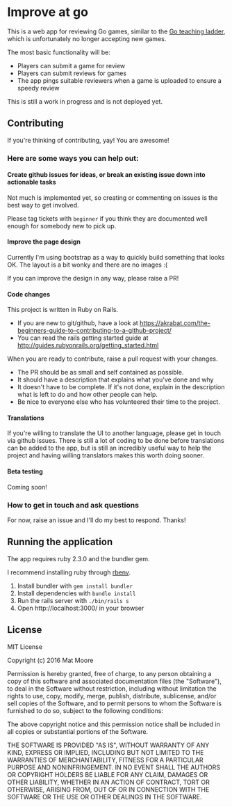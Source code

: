 # Improve at go

This is a web app for reviewing Go games, similar to the [Go teaching ladder](https://gtl.xmp.net/), which is unfortunately no longer accepting new games.

The most basic functionality will be:

* Players can submit a game for review
* Players can submit reviews for games
* The app pings suitable reviewers when a game is uploaded to ensure a speedy review

This is still a work in progress and is not deployed yet.

## Contributing

If you're thinking of contributing, yay! You are awesome!

### Here are some ways you can help out:

#### Create github issues for ideas, or break an existing issue down into actionable tasks

Not much is implemented yet, so creating or commenting on issues is the best way to get involved.

Please tag tickets with `beginner` if you think they are documented well enough for somebody new to pick up.

#### Improve the page design

Currently I'm using bootstrap as a way to quickly build something that looks OK. The layout is a bit wonky and there are no images :(

If you can improve the design in any way, please raise a PR!

#### Code changes

This project is written in Ruby on Rails.

* If you are new to git/github, have a look at https://akrabat.com/the-beginners-guide-to-contributing-to-a-github-project/
* You can read the rails getting started guide at http://guides.rubyonrails.org/getting_started.html

When you are ready to contribute, raise a pull request with your changes.

* The PR should be as small and self contained as possible.
* It should have a description that explains what you've done and why
* It doesn't have to be complete. If it's not done, explain in the description what is left to do and how other people can help.
* Be nice to everyone else who has volunteered their time to the project.

#### Translations

If you're willing to translate the UI to another language, please get in touch via github issues. There is still a lot of coding to be done before translations can be added to the app, but is still an incredibly useful way to help the project and having willing translators makes this worth doing sooner.

#### Beta testing

Coming soon!

### How to get in touch and ask questions

For now, raise an issue and I'll do my best to respond. Thanks!

## Running the application

The app requires ruby 2.3.0 and the bundler gem.

I recommend installing ruby through [rbenv](https://github.com/rbenv/rbenv#installation).

1. Install bundler with `gem install bundler`
2. Install dependencies with `bundle install`
3. Run the rails server with `./bin/rails s`
4. Open http://localhost:3000/ in your browser

## License

MIT License

Copyright (c) 2016 Mat Moore

Permission is hereby granted, free of charge, to any person obtaining a copy
of this software and associated documentation files (the "Software"), to deal
in the Software without restriction, including without limitation the rights
to use, copy, modify, merge, publish, distribute, sublicense, and/or sell
copies of the Software, and to permit persons to whom the Software is
furnished to do so, subject to the following conditions:

The above copyright notice and this permission notice shall be included in all
copies or substantial portions of the Software.

THE SOFTWARE IS PROVIDED "AS IS", WITHOUT WARRANTY OF ANY KIND, EXPRESS OR
IMPLIED, INCLUDING BUT NOT LIMITED TO THE WARRANTIES OF MERCHANTABILITY,
FITNESS FOR A PARTICULAR PURPOSE AND NONINFRINGEMENT. IN NO EVENT SHALL THE
AUTHORS OR COPYRIGHT HOLDERS BE LIABLE FOR ANY CLAIM, DAMAGES OR OTHER
LIABILITY, WHETHER IN AN ACTION OF CONTRACT, TORT OR OTHERWISE, ARISING FROM,
OUT OF OR IN CONNECTION WITH THE SOFTWARE OR THE USE OR OTHER DEALINGS IN THE
SOFTWARE.
